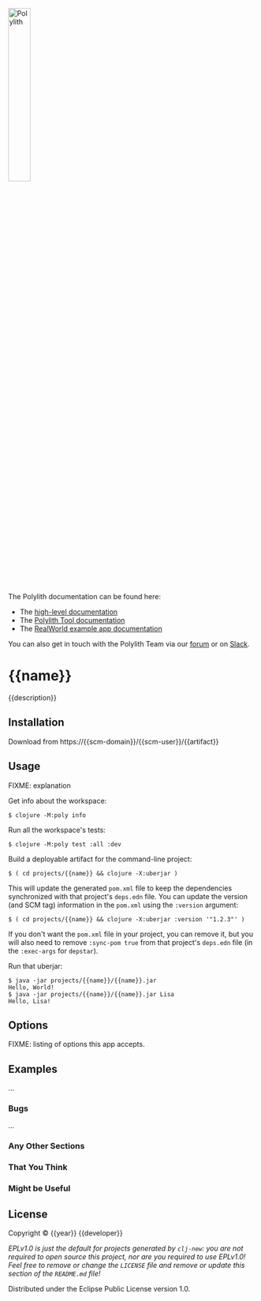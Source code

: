 <img src="https://github.com/polyfy/polylith/blob/master/images/logo.png" width="30%" alt="Polylith" id="logo">

The Polylith documentation can be found here:

- The [high-level documentation](https://polylith.gitbook.io/polylith)
- The [Polylith Tool documentation](https://github.com/polyfy/polylith)
- The [RealWorld example app documentation](https://github.com/furkan3ayraktar/clojure-polylith-realworld-example-app)

You can also get in touch with the Polylith Team via our [forum](https://polylith.freeflarum.com) or on [Slack](https://clojurians.slack.com/archives/C013B7MQHJQ).

# {{name}}

{{description}}

## Installation

Download from https://{{scm-domain}}/{{scm-user}}/{{artifact}}

## Usage

FIXME: explanation

Get info about the workspace:

    $ clojure -M:poly info

Run all the workspace's tests:

    $ clojure -M:poly test :all :dev

Build a deployable artifact for the command-line project:

    $ ( cd projects/{{name}} && clojure -X:uberjar )

This will update the generated `pom.xml` file to keep the dependencies synchronized with
that project's `deps.edn` file. You can update the version (and SCM tag) information in the `pom.xml` using the
`:version` argument:

    $ ( cd projects/{{name}} && clojure -X:uberjar :version '"1.2.3"' )

If you don't want the `pom.xml` file in your project, you can remove it, but you will
also need to remove `:sync-pom true` from that project's `deps.edn` file (in the `:exec-args` for `depstar`).

Run that uberjar:

    $ java -jar projects/{{name}}/{{name}}.jar
    Hello, World!
    $ java -jar projects/{{name}}/{{name}}.jar Lisa
    Hello, Lisa!

## Options

FIXME: listing of options this app accepts.

## Examples

...

### Bugs

...

### Any Other Sections
### That You Think
### Might be Useful

## License

Copyright © {{year}} {{developer}}

_EPLv1.0 is just the default for projects generated by `clj-new`: you are not_
_required to open source this project, nor are you required to use EPLv1.0!_
_Feel free to remove or change the `LICENSE` file and remove or update this_
_section of the `README.md` file!_

Distributed under the Eclipse Public License version 1.0.
